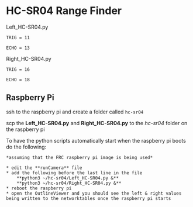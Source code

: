 # HC-SR04 Range Finder 

Left_HC-SR04.py 

    TRIG = 11

    ECHO = 13

Right_HC-SR04.py

    TRIG = 16

    ECHO = 18

## Raspberry Pi
ssh to the raspberry pi and create a folder called ```hc-sr04```

scp the **Left_HC-SR04.py** and **Right_HC-SR04.py** to the *hc-sr04* folder on the raspberry pi

To have the python scripts automatically start when the raspberry pi boots do the following:

    *assuming that the FRC raspberry pi image is being used*

    * edit the **runCamera** file
    * add the following before the last line in the file
        **python3 ~/hc-sr04/Left_HC-SR04.py &**
        **python3 ~/hc-sr04/Right_HC-SR04.py &**
    * reboot the raspberry pi
    * open the OutlineViewer and you should see the left & right values being written to the networktables once the raspberry pi starts